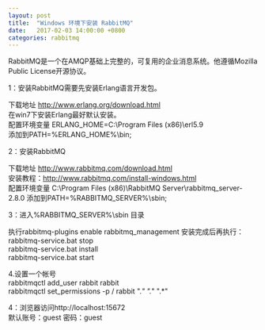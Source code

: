 ```yaml
---
layout: post
title:  "Windows 环境下安装 RabbitMQ"
date:   2017-02-03 14:00:00 +0800
categories: rabbitmq
---
```

RabbitMQ是一个在AMQP基础上完整的，可复用的企业消息系统。他遵循Mozilla Public License开源协议。

1：安装RabbitMQ需要先安装Erlang语言开发包。  

下载地址 http://www.erlang.org/download.html  
在win7下安装Erlang最好默认安装。  
配置环境变量 ERLANG_HOME=C:\Program Files (x86)\erl5.9  
添加到PATH=%ERLANG_HOME%\bin;  

2：安装RabbitMQ  

下载地址 http://www.rabbitmq.com/download.html  
安装教程：http://www.rabbitmq.com/install-windows.html  
配置环境变量 C:\Program Files (x86)\RabbitMQ Server\rabbitmq_server-2.8.0
添加到PATH=%RABBITMQ_SERVER%\sbin;

3：进入%RABBITMQ_SERVER%\sbin 目录  

执行rabbitmq-plugins enable rabbitmq_management
安装完成后再执行：
rabbitmq-service.bat stop  
rabbitmq-service.bat install  
rabbitmq-service.bat start  

4.设置一个帐号  
rabbitmqctl add_user rabbit rabbit  
rabbitmqctl set_permissions -p / rabbit ".*" ".*" ".*"  

4：浏览器访问http://localhost:15672  
默认账号：guest 密码：guest
